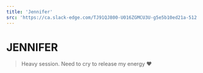 ```yaml
---
title: 'Jennifer'
src: 'https://ca.slack-edge.com/TJ91QJ800-U016ZGMCU3U-g5e5b10ed21a-512'
---
```


# JENNIFER

> Heavy session. Need to cry to release my energy :heart:
